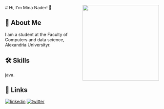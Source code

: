 <img width="250" align="right" src="https://c.tenor.com/_DOBjnGspYAAAAAM/code-coding.gif">
# Hi, I'm Mina Nader! 👋


## 🚀 About Me
I am a student at the Faculty of Computers and data science, Alexandria Universityr.


## 🛠 Skills
java.


## 🔗 Links

[![linkedin](https://img.shields.io/badge/linkedin-0A66C2?style=for-the-badge&logo=linkedin&logoColor=white)](https://www.linkedin.com/in/mina-nader0)
[![twitter](https://img.shields.io/badge/twitter-1DA1F2?style=for-the-badge&logo=twitter&logoColor=white)](https://twitter.com/MinaNader0)

